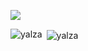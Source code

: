 
[![](https://visitcount.itsvg.in/api?id=NNT1208PT173&label=Profile%20Views&color=12&icon=9&pretty=false)](https://visitcount.itsvg.in)

<p><img align="left" src="https://github-readme-stats.vercel.app/api/top-langs?username=yalza&show_icons=true&locale=en&layout=compact" alt="yalza" /></p>

<p>&nbsp;<img align="center" src="https://github-readme-stats.vercel.app/api?username=yalza&show_icons=true&locale=en" alt="yalza" /></p>
